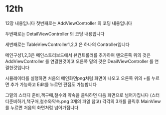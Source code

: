 # 12th
12장 내용입니다 
첫번째로는 AddViewController 의 코딩 내용입니다

두번째로는 DetailViewController 의 코딩 내용입니다 

세번째로는 TableViewController1,2,3 은 하나의 Controller입니다

메인구성1,2,3은 메인스토리보드에서 뷰컨트롤러를 추가하여 맨오른쪽 위의 것은 AddViewController 를 연결한것이고 오른쪽 밑의 것은 DeailViewController 를 연결한것입니다 

시뮬레이터를 실행하면 처음의 메인화면png처럼 화면이 나오고 오른쪽 위의 +를 누르면 추가 가능하고 Edit를 누르면 편집도 가능합니다

그밑의 스터디 준비,책구매,철수와 약속을 클릭하면 다음 화면으로 넘어가집니다 (스터디준비하기,책구매,철수와약속.png 3개의 파일 참고) 각각의 3개를 클릭후 MainView를 누르면 처음의 화면처럼 넘어가집니다

